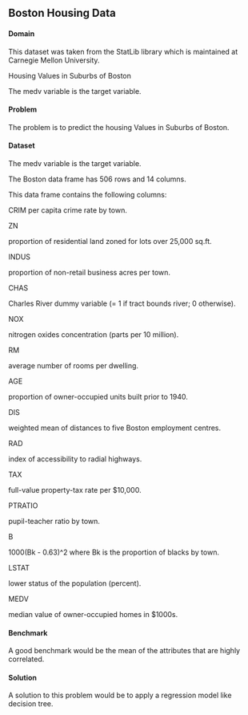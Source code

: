 ## Boston Housing Data


#### Domain

This dataset was taken from the StatLib library which is maintained at Carnegie Mellon University.

Housing Values in Suburbs of Boston

The medv variable is the target variable.


#### Problem


The problem is to predict the housing Values in Suburbs of Boston.


#### Dataset


The medv variable is the target variable.


The Boston data frame has 506 rows and 14 columns.


This data frame contains the following columns:

CRIM  per capita crime rate by town.


ZN    

proportion of residential land zoned for lots over 25,000 sq.ft.

INDUS  

proportion of non-retail business acres per town.

CHAS

Charles River dummy variable (= 1 if tract bounds river; 0 otherwise).

NOX

nitrogen oxides concentration (parts per 10 million).


RM

average number of rooms per dwelling.


AGE


proportion of owner-occupied units built prior to 1940.


DIS


weighted mean of distances to five Boston employment centres.


RAD


index of accessibility to radial highways.


TAX

full-value property-tax rate per $10,000.


PTRATIO

pupil-teacher ratio by town.


B


1000(Bk - 0.63)^2 where Bk is the proportion of blacks by town.


LSTAT

lower status of the population (percent).


MEDV

median value of owner-occupied homes in $1000s.


#### Benchmark

A good benchmark would be the mean of the attributes that are highly correlated.



#### Solution


A solution to this problem would be to apply a regression model like decision tree.




